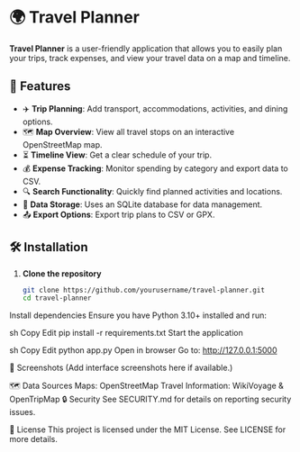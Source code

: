 # 🌍 Travel Planner

**Travel Planner** is a user-friendly application that allows you to easily plan your trips, track expenses, and view your travel data on a map and timeline.  

## 🚀 Features

- ✈️ **Trip Planning**: Add transport, accommodations, activities, and dining options.  
- 🗺 **Map Overview**: View all travel stops on an interactive OpenStreetMap map.  
- ⏳ **Timeline View**: Get a clear schedule of your trip.  
- 💰 **Expense Tracking**: Monitor spending by category and export data to CSV.  
- 🔍 **Search Functionality**: Quickly find planned activities and locations.  
- 📂 **Data Storage**: Uses an SQLite database for data management.  
- 📤 **Export Options**: Export trip plans to CSV or GPX.  

## 🛠 Installation  

1. **Clone the repository**  
   ```sh
   git clone https://github.com/yourusername/travel-planner.git
   cd travel-planner
Install dependencies
Ensure you have Python 3.10+ installed and run:

sh
Copy
Edit
pip install -r requirements.txt
Start the application

sh
Copy
Edit
python app.py
Open in browser
Go to: http://127.0.0.1:5000

📸 Screenshots
(Add interface screenshots here if available.)

🗺 Data Sources
Maps: OpenStreetMap
Travel Information: WikiVoyage & OpenTripMap
🔒 Security
See SECURITY.md for details on reporting security issues.

📜 License
This project is licensed under the MIT License. See LICENSE for more details.
